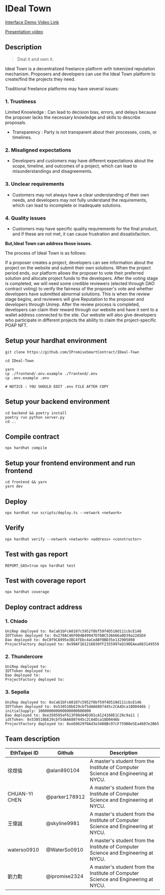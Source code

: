 # IDeal Town

[Interface Demo Video Link](https://drive.google.com/drive/folders/15a796WD9VL8VZorJGnAbeT5JNJcDSR4W?usp=sharing)

[Presentation video](https://youtu.be/XlFkdp0Oelk)

## Description

> Deal it and own it.

Ideal Town is a decentralized freelance platform with tokenized reputation mechanism. Proposers and developers can use the Ideal Town platform to create/find the projects they need.

Traditional freelance platforms may have several issues:

### 1. Trustiness

Limited Knowledge : Can lead to decision bias, errors, and delays because the proposer lacks the necessary knowledge and skills to describe proposals.

- Transparency : Party is not transparent about their processes, costs, or timelines.

### 2. Misaligned expectations

- Developers and customers may have different expectations about the scope, timeline, and outcomes of a project, which can lead to misunderstandings and disagreements.

### 3. Unclear requirements

- Customers may not always have a clear understanding of their own needs, and developers may not fully understand the requirements, which can lead to incomplete or inadequate solutions.

### 4. Quality issues

- Customers may have specific quality requirements for the final product, and if these are not met, it can cause frustration and dissatisfaction.

**But,Ideal Town can address those issues.**

The process of Ideal Town is as follows:

If a proposer creates a project, developers can see information about the project on the website and submit their own solutions. When the project period ends, our platform allows the proposer to vote their preferred solution and allocate project funds to the developers. After the voting stage is completed, we will need some credible reviewers (elected through DAO contract voting) to verify the fairness of the proposer's vote and whether developers have submitted abnormal solutions. This is when the review stage begins, and reviewers will give Reputation to the proposer and developers through Unirep. After the review process is completed, developers can claim their reward through our website and have it sent to a wallet address connected to the site. Our website will also give developers who participate in different projects the ability to claim the project-specific POAP NFT.

## Setup your hardhat environment

```shell
git clone https://github.com/IPromiseSmartContract/IDeal-Town

cd IDeal-Town

yarn
cp ./frontend/.env.example ./frontend/.env
cp .env.example .env

# NOTICE : YOU SHOULD EDIT .env FILE AFTER COPY
```

## Setup your backend environment

```shell
cd backend && poetry install
poetry run python server.py
cd ..
```

## Compile contract

```shell
npx hardhat compile
```

## Setup your frontend environment and run frontend

```shell
cd frontend && yarn
yarn dev
```

## Deploy

```shell
npx hardhat run scripts/deploy.ts --network <network>
```

## Verify

```shell
npx hardhat verify --network <network> <address> <constructor>
```

## Test with gas report

```shell
REPORT_GAS=true npx hardhat test
```

## Test with coverage report

```shell
npx hardhat coverage
```

## Deploy contract address

### 1. Chiado

```shell
UniRep deployed to: 0xCa61bFcA0107c5952f8bf59f4D510d111cbcE146
IDTToken deployed to: 0x278AC46F004B49947D76BC536666a0D39a22A5D4
Dao deployed to: 0xC0f9CA995e3BC4fEbc4aCeABf0BD35e132905898
ProjectFactory deployed to: 0x99AF161216030fF2355997eD19DEAea083149559
```

### 2. Thundercore

```shell
UniRep deployed to:
IDTToken deployed to:
Dao deployed to:
ProjectFactory deployed to:
```

### 3. Sepolia

```shell
UniRep deployed to: 0xCa61bFcA0107c5952f8bf59f4D510d111cbcE146
IDTToken deployed to: 0x530510bE29cbf5dAA6807445c2CA4Dca18D0446b | initialSupply: 100000000000000000000000
Dao deployed to: 0xe350595eF613F08d44D301cA124160E1C28c9a11 | idtToken: 0x530510bE29cbf5dAA6807445c2CA4Dca18D0446b
ProjectFactory deployed to: 0xeE0629f0Ad3e3408Bc97cF759B0e5Ea4607e2B65
```

## Team description

| EthTaipei ID | Github | Description |
| -------- | -------- | -------- |
| 徐煜倫     | @alan890104     | A master's student from the Institute of Computer Science and Engineering at NYCU.     |
| CHUAN-YI CHEN     | @parker178912     | A master's student from the Institute of Computer Science and Engineering at NYCU.     |
| 王偉誠      | @skyline9981     | A master's student from the Institute of Computer Science and Engineering at NYCU.     |
| waterso0910     | @WaterSo0910     | A master's student from the Institute of Computer Science and Engineering at NYCU.     |
| 劉力勳     | @ipromise2324     | A master's student from the Institute of Computer Science and Engineering at NYCU.     |
